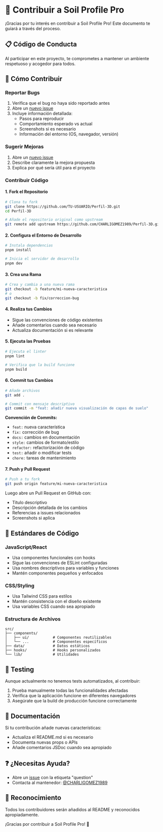 # 🤝 Contribuir a Soil Profile Pro

¡Gracias por tu interés en contribuir a Soil Profile Pro! Este documento te guiará a través del proceso.

## 📋 Código de Conducta

Al participar en este proyecto, te comprometes a mantener un ambiente respetuoso y acogedor para todos.

## 🚀 Cómo Contribuir

### Reportar Bugs
1. Verifica que el bug no haya sido reportado antes
2. Abre un [nuevo issue](https://github.com/CHARLIGOMEZ1989/Perfil-3D/issues)
3. Incluye información detallada:
   - Pasos para reproducir
   - Comportamiento esperado vs actual
   - Screenshots si es necesario
   - Información del entorno (OS, navegador, versión)

### Sugerir Mejoras
1. Abre un [nuevo issue](https://github.com/CHARLIGOMEZ1989/Perfil-3D/issues)
2. Describe claramente la mejora propuesta
3. Explica por qué sería útil para el proyecto

### Contribuir Código

#### 1. Fork el Repositorio
```bash
# Clona tu fork
git clone https://github.com/TU-USUARIO/Perfil-3D.git
cd Perfil-3D

# Añade el repositorio original como upstream
git remote add upstream https://github.com/CHARLIGOMEZ1989/Perfil-3D.git
```

#### 2. Configura el Entorno de Desarrollo
```bash
# Instala dependencias
pnpm install

# Inicia el servidor de desarrollo
pnpm dev
```

#### 3. Crea una Rama
```bash
# Crea y cambia a una nueva rama
git checkout -b feature/mi-nueva-caracteristica
# o
git checkout -b fix/correccion-bug
```

#### 4. Realiza tus Cambios
- Sigue las convenciones de código existentes
- Añade comentarios cuando sea necesario
- Actualiza documentación si es relevante

#### 5. Ejecuta las Pruebas
```bash
# Ejecuta el linter
pnpm lint

# Verifica que la build funcione
pnpm build
```

#### 6. Commit tus Cambios
```bash
# Añade archivos
git add .

# Commit con mensaje descriptivo
git commit -m "feat: añadir nueva visualización de capas de suelo"
```

**Convención de Commits:**
- `feat:` nueva característica
- `fix:` corrección de bug
- `docs:` cambios en documentación
- `style:` cambios de formato/estilo
- `refactor:` refactorización de código
- `test:` añadir o modificar tests
- `chore:` tareas de mantenimiento

#### 7. Push y Pull Request
```bash
# Push a tu fork
git push origin feature/mi-nueva-caracteristica
```

Luego abre un Pull Request en GitHub con:
- Título descriptivo
- Descripción detallada de los cambios
- Referencias a issues relacionados
- Screenshots si aplica

## 🎨 Estándares de Código

### JavaScript/React
- Usa componentes funcionales con hooks
- Sigue las convenciones de ESLint configuradas
- Usa nombres descriptivos para variables y funciones
- Mantén componentes pequeños y enfocados

### CSS/Styling
- Usa Tailwind CSS para estilos
- Mantén consistencia con el diseño existente
- Usa variables CSS cuando sea apropiado

### Estructura de Archivos
```
src/
├── components/
│   ├── ui/           # Componentes reutilizables
│   └── ...           # Componentes específicos
├── data/             # Datos estáticos
├── hooks/            # Hooks personalizados
└── lib/              # Utilidades
```

## 🧪 Testing

Aunque actualmente no tenemos tests automatizados, al contribuir:
1. Prueba manualmente todas las funcionalidades afectadas
2. Verifica que la aplicación funcione en diferentes navegadores
3. Asegúrate que la build de producción funcione correctamente

## 📖 Documentación

Si tu contribución añade nuevas características:
- Actualiza el README.md si es necesario
- Documenta nuevas props o APIs
- Añade comentarios JSDoc cuando sea apropiado

## ❓ ¿Necesitas Ayuda?

- Abre un [issue](https://github.com/CHARLIGOMEZ1989/Perfil-3D/issues) con la etiqueta "question"
- Contacta al mantenedor: [@CHARLIGOMEZ1989](https://github.com/CHARLIGOMEZ1989)

## 🎉 Reconocimiento

Todos los contribuidores serán añadidos al README y reconocidos apropiadamente.

¡Gracias por contribuir a Soil Profile Pro! 🌱

